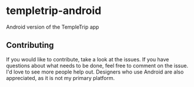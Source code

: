 # templetrip-android
Android version of the TempleTrip app

## Contributing
If you would like to contribute, take a look at the issues. If you have questions about what needs to be done, feel free to comment on the issue. I'd love to see more people help out. Designers who use Android are also appreciated, as it is not my primary platform.


